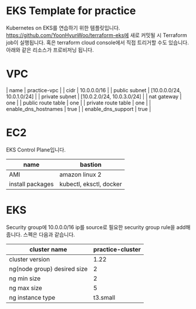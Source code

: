 # EKS Template for practice

Kubernetes on EKS를 연습하기 위한 템플릿입니다.  https://github.com/YoonHyunWoo/terraform-eks에 새로 커밋될 시 Terraform job이 실행됩니다. 혹은 terraform cloud console에서 직접 트리거할 수도 있습니다. 아래와 같은 리소스가 프로비저닝 됩니다.

# VPC

| name  | practice-vpc |
| cidr  | 10.0.0.0/16 |
| public subnet | [10.0.0.0/24, 10.0.1.0/24] |
| private subnet | [10.0.2.0/24, 10.0.3.0/24] |
| nat gateway | one |
| public route table | one |
| private route table  | one |
| enable_dns_hostnames | true |
| enable_dns_support  | true |

# EC2

EKS Control Plane입니다.

| name | bastion |
| --- | --- |
| AMI | amazon linux 2 |
| install packages | kubectl, eksctl, docker |

# EKS

Security group에 10.0.0.0/16 ip를 source로 필요한 security group rule을 add해줍니다. 스펙은 다음과 같습니다.

| cluster name | practice-cluster |
| --- | --- |
| cluster version | 1.22 |
| ng(node group) desired size | 2 |
| ng min size | 2 |
| ng max size | 5 |
| ng instance type | t3.small |
